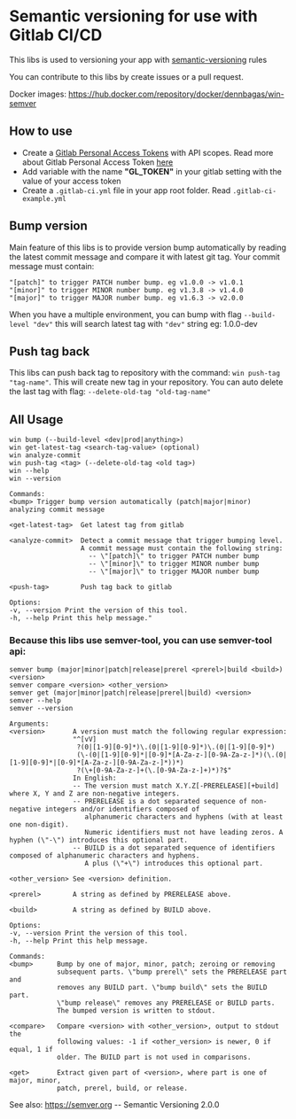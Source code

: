 # Semantic versioning for use with Gitlab CI/CD

This libs is used to versioning your app with [semantic-versioning](https://semver.org/) rules

You can contribute to this libs by create issues or a pull request.

Docker images: https://hub.docker.com/repository/docker/dennbagas/win-semver

## How to use

- Create a [Gitlab Personal Access Tokens](https://gitlab.com/profile/personal_access_tokens) with API scopes. Read more about Gitlab Personal Access Token [here](https://docs.gitlab.com/ee/user/profile/personal_access_tokens.html)
- Add variable with the name **"GL_TOKEN"** in your gitlab setting with the value of your access token
- Create a `.gitlab-ci.yml` file in your app root folder. Read `.gitlab-ci-example.yml`

## Bump version

Main feature of this libs is to provide version bump automatically by reading the latest commit message and compare it with latest git tag. Your commit message must contain:

```
"[patch]" to trigger PATCH number bump. eg v1.0.0 -> v1.0.1
"[minor]" to trigger MINOR number bump. eg v1.3.8 -> v1.4.0
"[major]" to trigger MAJOR number bump. eg v1.6.3 -> v2.0.0
```

When you have a multiple environment, you can bump with flag `--build-level "dev"` this will search latest tag with `"dev"` string eg: 1.0.0-dev

## Push tag back

This libs can push back tag to repository with the command: `win push-tag "tag-name"`. This will create new tag in your repository. You can auto delete the last tag with flag: `--delete-old-tag "old-tag-name"`

## All Usage

```
win bump (--build-level <dev|prod|anything>)
win get-latest-tag <search-tag-value> (optional)
win analyze-commit
win push-tag <tag> (--delete-old-tag <old tag>)
win --help
win --version

Commands:
<bump> Trigger bump version automatically (patch|major|minor) analyzing commit message

<get-latest-tag>  Get latest tag from gitlab

<analyze-commit>  Detect a commit message that trigger bumping level.
                  A commit message must contain the following string:
                    -- \"[patch]\" to trigger PATCH number bump
                    -- \"[minor]\" to trigger MINOR number bump
                    -- \"[major]\" to trigger MAJOR number bump

<push-tag>        Push tag back to gitlab

Options:
-v, --version Print the version of this tool.
-h, --help Print this help message."
```

### Because this libs use semver-tool, you can use semver-tool api:

```
semver bump (major|minor|patch|release|prerel <prerel>|build <build>) <version>
semver compare <version> <other_version>
semver get (major|minor|patch|release|prerel|build) <version>
semver --help
semver --version

Arguments:
<version>       A version must match the following regular expression:
                "^[vV]
                 ?(0|[1-9][0-9]*)\.(0|[1-9][0-9]*)\.(0|[1-9][0-9]*)
                 (\-(0|[1-9][0-9]*|[0-9]*[A-Za-z-][0-9A-Za-z-]*)(\.(0|[1-9][0-9]*|[0-9]*[A-Za-z-][0-9A-Za-z-]*))*)
                 ?(\+[0-9A-Za-z-]+(\.[0-9A-Za-z-]+)*)?$"
                In English:
                -- The version must match X.Y.Z[-PRERELEASE][+build] where X, Y and Z are non-negative integers.
                -- PRERELEASE is a dot separated sequence of non-negative integers and/or identifiers composed of
                   alphanumeric characters and hyphens (with at least one non-digit).
                   Numeric identifiers must not have leading zeros. A hyphen (\"-\") introduces this optional part.
                -- BUILD is a dot separated sequence of identifiers composed of alphanumeric characters and hyphens.
                   A plus (\"+\") introduces this optional part.

<other_version> See <version> definition.

<prerel>        A string as defined by PRERELEASE above.

<build>         A string as defined by BUILD above.

Options:
-v, --version Print the version of this tool.
-h, --help Print this help message.

Commands:
<bump>      Bump by one of major, minor, patch; zeroing or removing
            subsequent parts. \"bump prerel\" sets the PRERELEASE part and
            removes any BUILD part. \"bump build\" sets the BUILD part.
            \"bump release\" removes any PRERELEASE or BUILD parts.
            The bumped version is written to stdout.

<compare>   Compare <version> with <other_version>, output to stdout the
            following values: -1 if <other_version> is newer, 0 if equal, 1 if
            older. The BUILD part is not used in comparisons.

<get>       Extract given part of <version>, where part is one of major, minor,
            patch, prerel, build, or release.
```

See also:
https://semver.org -- Semantic Versioning 2.0.0
